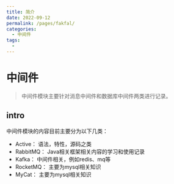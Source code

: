 ```yaml
---
title: 简介
date: 2022-09-12
permalink: /pages/fakfal/
categories: 
  - 中间件
tags: 
  - 
---
```

# 中间件


> 中间件模块主要针对消息中间件和数据库中间件两类进行记录。


## intro
中间件模块的内容目前主要分为以下几类：
- Active： 语法，特性，源码之类
- RabbitMQ： Java相关框架相关内容的学习和使用记录
- Kafka： 中间件相关，例如redis、mq等
- RocketMQ：  主要为mysql相关知识
- MyCat：  主要为mysql相关知识